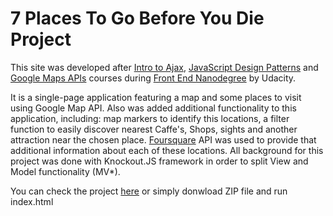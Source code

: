 # 7 Places To Go Before You Die Project

This site was developed after [Intro to Ajax](https://www.udacity.com/course/intro-to-ajax--ud110), [JavaScript Design Patterns](https://www.udacity.com/course/javascript-design-patterns--ud989) and [Google Maps APIs](https://www.udacity.com/course/google-maps-apis--ud864) courses during [Front End Nanodegree](https://www.udacity.com/course/front-end-web-developer-nanodegree--nd001) by Udacity.

It is a single-page application featuring a map and some places to visit using Google Map API. Also was added additional functionality to this application, including: map markers to identify this locations, a filter function to easily discover nearest Caffe's, Shops, sights and another attraction near the chosen place. [Foursquare](https://foursquare.com) API was used to  provide that additional information about each of these locations. All background for this project was done with Knockout.JS framework in order to split View and Model functionality (MV*).

You can check the project [here](https://dimberr.github.io/frontend-nanodegree-neighborhood-map/) or simply donwload ZIP file and run index.html

